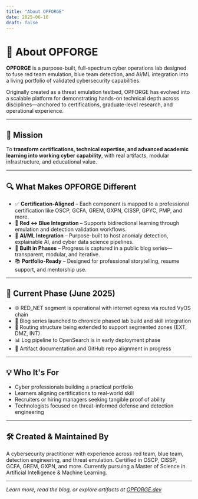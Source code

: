 ```yaml
---
title: "About OPFORGE"
date: 2025-06-16
draft: false
---
```


# 🔧 About OPFORGE

**OPFORGE** is a purpose-built, full-spectrum cyber operations lab designed to fuse red team emulation, blue team detection, and AI/ML integration into a living portfolio of validated cybersecurity capabilities.

Originally created as a threat emulation testbed, OPFORGE has evolved into a scalable platform for demonstrating hands-on technical depth across disciplines—anchored to certifications, graduate-level research, and operational experience.

---

## 🎯 Mission

To **transform certifications, technical expertise, and advanced academic learning into working cyber capability**, with real artifacts, modular infrastructure, and educational value.

---

## 🔍 What Makes OPFORGE Different

- ✅ **Certification-Aligned** – Each component is mapped to a professional certification like OSCP, GCFA, GREM, GXPN, CISSP, GPYC, PMP, and more.
- 🔄 **Red ↔ Blue Integration** – Supports bidirectional learning through emulation and detection validation workflows.
- 🤖 **AI/ML Integration** – Purpose-built to host anomaly detection, explainable AI, and cyber data science pipelines.
- 🧭 **Built in Phases** – Progress is captured in a public blog series—transparent, modular, and iterative.
- 📚 **Portfolio-Ready** – Designed for professional storytelling, resume support, and mentorship use.

---

## 🧱 Current Phase (June 2025)

- 🌐 RED_NET segment is operational with internet egress via routed VyOS chain
- 🧠 Blog series launched to chronicle phased lab build and skill integration
- 🔄 Routing structure being extended to support segmented zones (EXT, DMZ, INT)
- 📊 Log pipeline to OpenSearch is in early deployment phase
- 📁 Artifact documentation and GitHub repo alignment in progress

---

## 💡 Who It's For

- Cyber professionals building a practical portfolio
- Learners aligning certifications to real-world skill
- Recruiters or hiring managers seeking tangible proof of ability
- Technologists focused on threat-informed defense and detection engineering

---

## 🛠️ Created & Maintained By

A cybersecurity practitioner with experience across red team, blue team, detection engineering, and threat emulation. Certified in OSCP, CISSP, GCFA, GREM, GXPN, and more. Currently pursuing a Master of Science in Artificial Intelligence & Machine Learning.

---

_Learn more, read the blog, or explore artifacts at [OPFORGE.dev](https://opforge.dev)_
